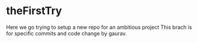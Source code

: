 # theFirstTry
Here we go trying to setup a new repo for an ambitious project
This brach is for specific commits and code change by gaurav.
